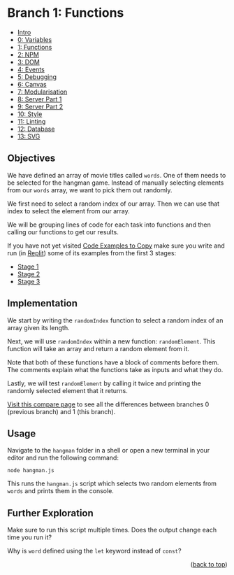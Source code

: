 <div id="top"></div>

<!-- BRANCH TITLE -->

# Branch 1: Functions

- [Intro](https://github.dev/manighahrmani/hangman-in-branches)
- [0: Variables](https://github.com/portsoc/hangman-in-branches/tree/0)
- [1: Functions](https://github.com/portsoc/hangman-in-branches/tree/1)
- [2: NPM](https://github.com/portsoc/hangman-in-branches/tree/2)
- [3: DOM](https://github.com/portsoc/hangman-in-branches/tree/3)
- [4: Events](https://github.com/portsoc/hangman-in-branches/tree/4)
- [5: Debugging](https://github.com/portsoc/hangman-in-branches/tree/5)
- [6: Canvas](https://github.com/portsoc/hangman-in-branches/tree/6)
- [7: Modularisation](https://github.com/portsoc/hangman-in-branches/tree/7)
- [8: Server Part 1](https://github.com/portsoc/hangman-in-branches/tree/8)
- [9: Server Part 2](https://github.com/portsoc/hangman-in-branches/tree/9)
- [10: Style](https://github.com/portsoc/hangman-in-branches/tree/10)
- [11: Linting](https://github.com/portsoc/hangman-in-branches/tree/11)
- [12: Database](https://github.com/portsoc/hangman-in-branches/tree/12)
- [13: SVG](https://github.com/portsoc/hangman-in-branches/tree/13)

## Objectives

We have defined an array of movie titles called `words`.
One of them needs to be selected for the hangman game.
Instead of manually selecting elements from our `words` array, we want to pick them out randomly.

We first need to select a random index of our array.
Then we can use that index to select the element from our array.

We will be grouping lines of code for each task into functions and then calling our functions to get our results.

If you have not yet visited
[Code Examples to Copy](https://portsoc.github.io/code-copy-examples/)
make sure you write and run (in [Replit](https://replit.com/new/nodejs)) some of its examples from the first 3 stages:

- [Stage 1](https://portsoc.github.io/code-copy-examples)
- [Stage 2](https://portsoc.github.io/code-copy-examples/stage-2)
- [Stage 3](https://portsoc.github.io/code-copy-examples/stage-3)

## Implementation

We start by writing the `randomIndex` function to select a random index of an array given its length.

Next, we will use `randomIndex` within a new function: `randomElement`.
This function will take an array and return a random element from it.

Note that both of these functions have a block of comments before them.
The comments explain what the functions take as inputs and what they do.

Lastly, we will test `randomElement` by calling it twice and printing the randomly selected element that it returns.

[Visit this compare page](https://github.com/portsoc/hangman-in-branches/compare/0...1?diff=split) to see all the differences between branches 0 (previous branch) and 1 (this branch).

## Usage

Navigate to the `hangman` folder in a shell or open a new terminal in your editor and run the following command:

```
node hangman.js
```

This runs the `hangman.js` script which selects two random elements from `words` and prints them in the console.

## Further Exploration

Make sure to run this script multiple times.
Does the output change each time you run it?

Why is `word` defined using the `let` keyword instead of `const`?

<p align="right">(<a href="#top">back to top</a>)</p>
